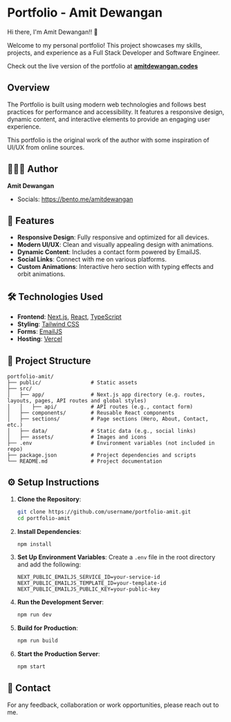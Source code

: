 # Portfolio - Amit Dewangan

Hi there, I'm Amit Dewangan!! 👋

Welcome to my personal portfolio! This project showcases my skills, projects, and experience as a Full Stack Developer and Software Engineer.

Check out the live version of the portfolio at <b>[amitdewangan.codes](https://amitdewangan.codes)</b>

## Overview
The Portfolio is built using modern web technologies and follows best practices for performance and accessibility. It features a responsive design, dynamic content, and interactive elements to provide an engaging user experience.

This portfolio is the original work of the author with some inspiration of UI/UX from online sources.

## 👨🏻‍💻 Author

**Amit Dewangan** 
- Socials: https://bento.me/amitdewangan

## 🚀 Features

- **Responsive Design**: Fully responsive and optimized for all devices.
- **Modern UI/UX**: Clean and visually appealing design with animations.
- **Dynamic Content**: Includes a contact form powered by EmailJS.
- **Social Links**: Connect with me on various platforms.
- **Custom Animations**: Interactive hero section with typing effects and orbit animations.

## 🛠️ Technologies Used

- **Frontend**: [Next.js](https://nextjs.org/), [React](https://reactjs.org/), [TypeScript](https://www.typescriptlang.org/)
- **Styling**: [Tailwind CSS](https://tailwindcss.com/)
- **Forms**: [EmailJS](https://www.emailjs.com/)
- **Hosting**: [Vercel](https://vercel.com/)

## 📂 Project Structure

```
portfolio-amit/
├── public/                # Static assets
├── src/
│   ├── app/               # Next.js app directory (e.g. routes, layouts, pages, API routes and global styles)
│   │   ├── api/           # API routes (e.g., contact form)
│   ├── components/        # Reusable React components
│   ├── sections/          # Page sections (Hero, About, Contact, etc.)
│   ├── data/              # Static data (e.g., social links)
│   ├── assets/            # Images and icons
├── .env                   # Environment variables (not included in repo)
├── package.json           # Project dependencies and scripts
└── README.md              # Project documentation
```

## ⚙️ Setup Instructions

1. **Clone the Repository**:
   ```bash
   git clone https://github.com/username/portfolio-amit.git
   cd portfolio-amit
   ```

2. **Install Dependencies**:
   ```bash
   npm install
   ```

3. **Set Up Environment Variables**:
   Create a `.env` file in the root directory and add the following:
   ```
   NEXT_PUBLIC_EMAILJS_SERVICE_ID=your-service-id
   NEXT_PUBLIC_EMAILJS_TEMPLATE_ID=your-template-id
   NEXT_PUBLIC_EMAILJS_PUBLIC_KEY=your-public-key
   ```

4. **Run the Development Server**:
   ```bash
   npm run dev
   ```

5. **Build for Production**:
   ```bash
   npm run build
   ```

6. **Start the Production Server**:
   ```bash
   npm start
   ```

## 📧 Contact

For any feedback, collaboration or work opportunities, please reach out to me.